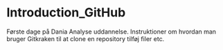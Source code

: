 # Introduction_GitHub

Første dage på Dania Analyse uddannelse.
Instruktioner om hvordan man bruger Gitkraken til at 
clone en repository
tilføj filer
etc.

